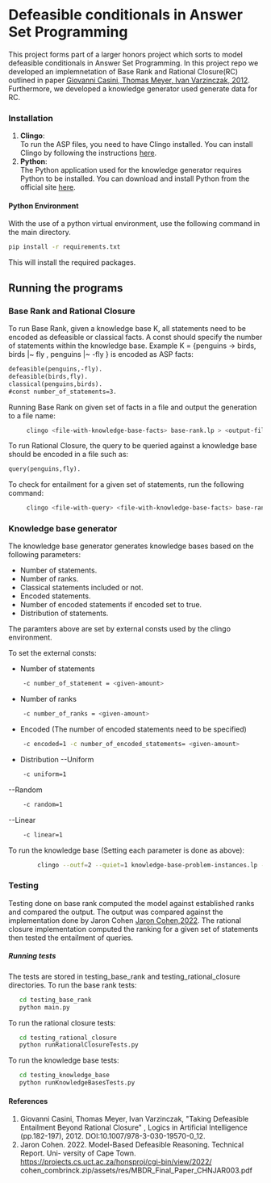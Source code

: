 # Defeasible conditionals in Answer Set Programming

This project forms part of a larger honors project which
sorts to model defeasible conditionals in Answer Set
Programming. In this project repo we developed an
implemnetation of Base Rank and Rational Closure(RC)
outlined in paper
[Giovanni Casini, Thomas Meyer, Ivan Varzinczak, 2012](#1).
Furthermore, we developed a knowledge generator used
generate data for RC.

### Installation

1. **Clingo**:  
   To run the ASP files, you need to have Clingo installed.
   You can install Clingo by following the instructions
   [here](https://potassco.org/clingo/).
2. **Python**:  
   The Python application used for the knowledge generator
   requires Python to be installed. You can download and
   install Python from the official site
   [here](https://www.python.org/downloads/).

#### Python Environment

With the use of a python virtual environment, use the following command in the main directory. 
```bash
pip install -r requirements.txt
```

This will install the required packages.

## Running the programs

### Base Rank and Rational Closure

To run Base Rank, given a knowledge base K, all statements
need to be encoded as defeasible or classical facts. A const
should specify the number of statements within the knowledge
base. Example K = {penguins -> birds, birds |~ fly ,
penguins |~ -fly } is encoded as ASP facts:

```asp
defeasible(penguins,-fly).
defeasible(birds,fly).
classical(penguins,birds).
#const number_of_statements=3.
```

Running Base Rank on given set of facts in a file and output
the generation to a file name:

```bash
     clingo <file-with-knowledge-base-facts> base-rank.lp > <output-file-name>
```

To run Rational Closure, the query to be queried against a
knowledge base should be encoded in a file such as:

```asp
query(penguins,fly).
```

To check for entailment for a given set of statements, run
the following command:

```bash
     clingo <file-with-query> <file-with-knowledge-base-facts> base-rank.lp rational-closure.lp > <output-file-name>
```

### Knowledge base generator

The knowledge base generator generates knowledge bases based
on the following parameters:

- Number of statements.
- Number of ranks.
- Classical statements included or not.
- Encoded statements.
- Number of encoded statements if encoded set to true.
- Distribution of statements.

The paramters above are set by external consts used by the
clingo environment.

To set the external consts:

- Number of statements

```bash
    -c number_of_statement = <given-amount>
```

- Number of ranks

```bash
    -c number_of_ranks = <given-amount>
```

- Encoded (The number of encoded statements need to be
  specified)

```bash
    -c encoded=1 -c number_of_encoded_statements= <given-amount>
```

- Distribution --Uniform

```bash
    -c uniform=1
```

--Random

```bash
    -c random=1
```

--Linear

```bash
    -c linear=1
```

To run the knowledge base (Setting each parameter is done as
above):

```bash
        clingo --outf=2 --quiet=1 knowledge-base-problem-instances.lp -c number_of_ranks=<given-amount> -c number_of_statements=<given-amount> -c uniform=1 knowledge-base-problem-class.lp "functions.lp" > <output-file>
```

### Testing

Testing done on base rank computed the model against
established ranks and compared the output. The output was
compared against the implementation done by Jaron Cohen
[Jaron Cohen,2022](#2). The rational closure implementation
computed the ranking for a given set of statements then
tested the entailment of queries.

##### Running tests

The tests are stored in testing_base_rank and
testing_rational_closure directories. To run the base rank
tests:

```bash
   cd testing_base_rank
   python main.py
```

To run the rational closure tests:

```bash
   cd testing_rational_closure
   python runRationalClosureTests.py
```

To run the knowledge base tests:

```bash
   cd testing_knowledge_base
   python runKnowledgeBasesTests.py
```

#### References

1. Giovanni Casini, Thomas Meyer, Ivan Varzinczak, "Taking
   Defeasible Entailment Beyond Rational Closure" , Logics
   in Artificial Intelligence (pp.182-197), 2012.
   DOI:10.1007/978-3-030-19570-0_12.
2. Jaron Cohen. 2022. Model-Based Defeasible Reasoning.
   Technical Report. Uni- versity of Cape Town.
   https://projects.cs.uct.ac.za/honsproj/cgi-bin/view/2022/
   cohen_combrinck.zip/assets/res/MBDR_Final_Paper_CHNJAR003.pdf

